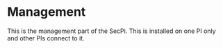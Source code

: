 # Management
This is the management part of the SecPi. This is installed on one PI only and other PIs connect to it.
